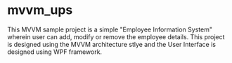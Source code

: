 # mvvm_ups
This MVVM sample project is a simple "Employee Information System" wherein user can add, modify or remove the employee details. This project is designed using the MVVM architecture stlye and the User Interface is designed using WPF framework.
